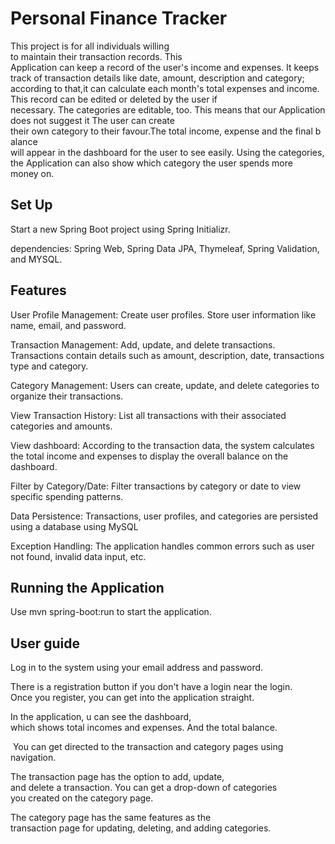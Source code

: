 
# Personal Finance Tracker

This project is for all individuals willing to maintain their transaction records. This Application can keep a record of the user's income and expenses. It keeps track of transaction details like date, amount, description and category; according to that,it can calculate each month's total expenses and income. This record can be edited or deleted by the user if necessary. The categories are editable, too. This means that our Application does not suggest it The user can create their own category to their favour.The total income, expense and the final balance will appear in the dashboard for the user to see easily. Using the categories, the Application can also show which category the user spends more money on.  



## Set Up
Start a new Spring Boot project using Spring Initializr.

dependencies: Spring Web, Spring Data JPA, Thymeleaf, Spring
Validation, and MYSQL. 
## Features

User Profile Management:
Create user profiles.
Store user information like name, email, and password.

Transaction Management:
Add, update, and delete transactions.
Transactions contain details such as amount, description, date, transactions type and category.

Category Management:
Users can create, update, and delete categories  to organize their transactions.

View Transaction History:
List all transactions with their associated categories and amounts.

View dashboard:
According to the transaction data, the system calculates the total income and expenses to display the overall balance on the dashboard.

Filter by Category/Date:
Filter transactions by category or date to view specific spending patterns.

Data Persistence:
Transactions, user profiles, and categories are persisted using a database using MySQL

Exception Handling:
The application handles common errors such as user not found, invalid data input, etc.


## Running the Application
Use mvn spring-boot:run to start the application.

## User guide
Log in to the system using your email address and password.

There is a registration button if you don't have a login near the login. Once you register, you can get into the application straight.

In the application, u can see the dashboard, which shows total incomes and expenses. And the total balance.

 You can get directed to the transaction and category pages using navigation.

The transaction page has the option to add, update, and delete a transaction. You can get a drop-down of categories you created on the category page.

The category page has the same features as the transaction page for updating, deleting, and adding categories.
